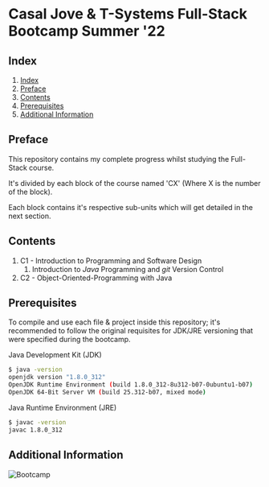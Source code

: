 # Casal Jove & T-Systems Full-Stack Bootcamp Summer '22

## Index

1. [Index](#Index)
2. [Preface](#Preface)
3. [Contents](#Contents)
4. [Prerequisites](#Prerequisites)
4. [Additional Information](#Additional-Information)

## Preface

This repository contains my complete progress whilst studying the Full-Stack course.

It's divided by each block of the course named 'CX' (Where X is the number of the block).

Each block contains it's respective sub-units which will get detailed in the next section.

## Contents

1. C1 - Introduction to Programming and Software Design
    1. Introduction to *Java* Programming and *git* Version Control
2. C2 - Object-Oriented-Programming with Java

## Prerequisites

To compile and use each file & project inside this repository; it's recommended to follow the
original requisites for JDK/JRE versioning that were specified during the bootcamp.

Java Development Kit (JDK)

```bash
$ java -version
openjdk version "1.8.0_312"
OpenJDK Runtime Environment (build 1.8.0_312-8u312-b07-0ubuntu1-b07)
OpenJDK 64-Bit Server VM (build 25.312-b07, mixed mode)
```

Java Runtime Environment (JRE)

```bash
$ javac -version
javac 1.8.0_312
```

## Additional Information

![Bootcamp](https://media-exp1.licdn.com/dms/image/C4E22AQHKC56hmf7dow/feedshare-shrink_1280/0/1646736857682?e=1660176000&v=beta&t=kARW0AHtvOmNCio9eTkMKqvgOh7nnTEBz8nNlng7IWM)
